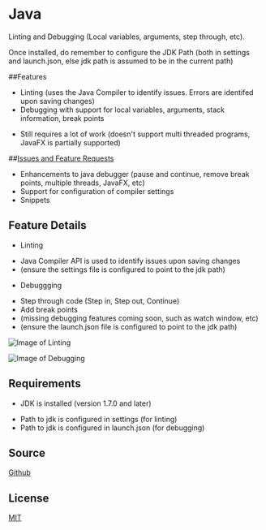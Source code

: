 # Java
Linting and Debugging (Local variables, arguments, step through, etc).

Once installed, do remember to configure the JDK Path (both in settings and launch.json, else jdk path is assumed to be in the current path)

##Features
* Linting (uses the Java Compiler to identify issues. Errors are identifed upon saving changes)
* Debugging with support for local variables, arguments, stack information, break points
 + Still requires a lot of work (doesn't support multi threaded programs, JavaFX is partially supported)
 
##[Issues and Feature Requests](https://github.com/DonJayamanne/javaVSCode/issues)
* Enhancements to java debugger (pause and continue, remove break points, multiple threads, JavaFX, etc)
* Support for configuration of compiler settings
* Snippets

## Feature Details
* Linting
 + Java Compiler API is used to identify issues upon saving changes
 + (ensure the settings file is configured to point to the jdk path)
* Debuggging
 + Step through code (Step in, Step out, Continue)
 + Add break points
 + (missing debugging features coming soon, such as watch window, etc)
 + (ensure the launch.json file is configured to point to the jdk path)

![Image of Linting](https://raw.githubusercontent.com/DonJayamanne/javaVSCode/master/images/linter.gif)

![Image of Debugging](https://raw.githubusercontent.com/DonJayamanne/javaVSCode/master/images/debug.gif)

## Requirements
* JDK is installed (version 1.7.0 and later)
 + Path to jdk is configured in settings (for linting)
 + Path to jdk is configured in launch.json (for debugging)

## Source

[Github](https://github.com/DonJayamanne/javaVSCode)
                
## License

[MIT](https://raw.githubusercontent.com/DonJayamanne/javaVSCode/master/LICENSE)
